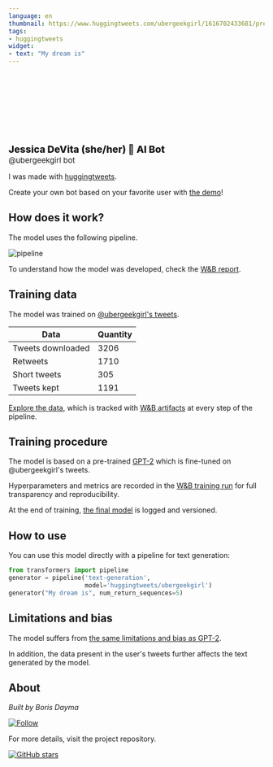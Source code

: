 ```yaml
---
language: en
thumbnail: https://www.huggingtweets.com/ubergeekgirl/1616702433681/predictions.png
tags:
- huggingtweets
widget:
- text: "My dream is"
---
```


<div>
<div style="width: 132px; height:132px; border-radius: 50%; background-size: cover; background-image: url('https://pbs.twimg.com/profile_images/1316557285217320966/C4KAOyRs_400x400.jpg')">
</div>
<div style="margin-top: 8px; font-size: 19px; font-weight: 800">Jessica DeVita (she/her) 🤖 AI Bot </div>
<div style="font-size: 15px">@ubergeekgirl bot</div>
</div>

I was made with [huggingtweets](https://github.com/borisdayma/huggingtweets).

Create your own bot based on your favorite user with [the demo](https://colab.research.google.com/github/borisdayma/huggingtweets/blob/master/huggingtweets-demo.ipynb)!

## How does it work?

The model uses the following pipeline.

![pipeline](https://github.com/borisdayma/huggingtweets/blob/master/img/pipeline.png?raw=true)

To understand how the model was developed, check the [W&B report](https://wandb.ai/wandb/huggingtweets/reports/HuggingTweets-Train-a-Model-to-Generate-Tweets--VmlldzoxMTY5MjI).

## Training data

The model was trained on [@ubergeekgirl's tweets](https://twitter.com/ubergeekgirl).

| Data | Quantity |
| --- | --- |
| Tweets downloaded | 3206 |
| Retweets | 1710 |
| Short tweets | 305 |
| Tweets kept | 1191 |

[Explore the data](https://wandb.ai/wandb/huggingtweets/runs/1ye7f7c5/artifacts), which is tracked with [W&B artifacts](https://docs.wandb.com/artifacts) at every step of the pipeline.

## Training procedure

The model is based on a pre-trained [GPT-2](https://huggingface.co/gpt2) which is fine-tuned on @ubergeekgirl's tweets.

Hyperparameters and metrics are recorded in the [W&B training run](https://wandb.ai/wandb/huggingtweets/runs/6bat41rv) for full transparency and reproducibility.

At the end of training, [the final model](https://wandb.ai/wandb/huggingtweets/runs/6bat41rv/artifacts) is logged and versioned.

## How to use

You can use this model directly with a pipeline for text generation:

```python
from transformers import pipeline
generator = pipeline('text-generation',
                     model='huggingtweets/ubergeekgirl')
generator("My dream is", num_return_sequences=5)
```

## Limitations and bias

The model suffers from [the same limitations and bias as GPT-2](https://huggingface.co/gpt2#limitations-and-bias).

In addition, the data present in the user's tweets further affects the text generated by the model.

## About

*Built by Boris Dayma*

[![Follow](https://img.shields.io/twitter/follow/borisdayma?style=social)](https://twitter.com/intent/follow?screen_name=borisdayma)

For more details, visit the project repository.

[![GitHub stars](https://img.shields.io/github/stars/borisdayma/huggingtweets?style=social)](https://github.com/borisdayma/huggingtweets)
